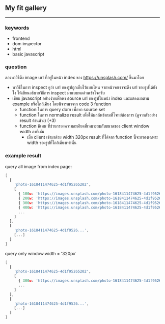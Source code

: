 ## My fit gallery
---

### keywords
- frontend
- dom inspector
- html
- basic javascript

### question
ลองหาวิธีดึง image url ที่อยู่ในหน้า index ของ https://unsplash.com/ ขึ้นมาโดย
- หาวิธีในการ inspect ดูว่า url ของรูปถูกเก็บไว้แบบไหน จากหน้าจอเราจะดึง url ของรูปได้ยังไง ให้เขียนอธิบายวิธีการ inspect มาแบบพออ่านเข้าใจครับ
- เขียน javascript อย่างง่ายเพื่อหา source url ของรูปในหน้า index และแสดงผลตาม example หรือใกล้เคียง โดยพิจารณาจาก code 3 function
  - function ในการ query dom เพื่อหา source set
  - function ในการ normalize result เพื่อให้ผลลัพธ์ตามที่โจทย์ต้องการ (ดูจากตัวอย่าง result ด้านล่าง) (+3)
  - function พิเศษ ที่ช่วยกรองความละเอียดที่เหมาะสมกับขนาดของ client window width อาทิเช่น
    - เมื่อ client เข้ามาด้วย width 320px result ที่ได้จาก function นี้จะกรองเฉพาะ width ของรูปที่ใกล้เคียงเท่านั้น


### example result
query all image from index page:
```javascript
[
  [
    'photo-1618411474625-4d1f95265202',
    [
      { 100w: 'https://images.unsplash.com/photo-1618411474625-4d1f95265202?ixid=MnwxMjA3fDB8MHxlZGl0b3JpYWwtZmVlZHw5MXx8fGVufDB8fHx8&ixlib=rb-1.2.1&auto=format&fit=crop&w=100&q=60' },
      { 200w: 'https://images.unsplash.com/photo-1618411474625-4d1f95265202?ixid=MnwxMjA3fDB8MHxlZGl0b3JpYWwtZmVlZHw5MXx8fGVufDB8fHx8&ixlib=rb-1.2.1&auto=format&fit=crop&w=200&q=60' },
      { 300w: 'https://images.unsplash.com/photo-1618411474625-4d1f95265202?ixid=MnwxMjA3fDB8MHxlZGl0b3JpYWwtZmVlZHw5MXx8fGVufDB8fHx8&ixlib=rb-1.2.1&auto=format&fit=crop&w=300&q=60' },
      { 400w: 'https://images.unsplash.com/photo-1618411474625-4d1f95265202?ixid=MnwxMjA3fDB8MHxlZGl0b3JpYWwtZmVlZHw5MXx8fGVufDB8fHx8&ixlib=rb-1.2.1&auto=format&fit=crop&w=400&q=60' },
      ...
    ]
  ],
  [
    'photo-1618411474625-4d1f9526...',
    [...]
  ]
]
```

query only window.width = '320px'
```javascript
[
  [
    'photo-1618411474625-4d1f95265202',
    [
      { 300w: 'https://images.unsplash.com/photo-1618411474625-4d1f95265202?ixid=MnwxMjA3fDB8MHxlZGl0b3JpYWwtZmVlZHw5MXx8fGVufDB8fHx8&ixlib=rb-1.2.1&auto=format&fit=crop&w=300&q=60' },
      ...
    ]
  ],
  [
    'photo-1618411474625-4d1f9526...',
    [...]
  ]
]
```